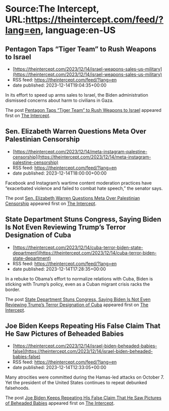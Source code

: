 # Source:The Intercept, URL:https://theintercept.com/feed/?lang=en, language:en-US

## Pentagon Taps “Tiger Team” to Rush Weapons to Israel
 - [https://theintercept.com/2023/12/14/israel-weapons-sales-us-military](https://theintercept.com/2023/12/14/israel-weapons-sales-us-military)
 - RSS feed: https://theintercept.com/feed/?lang=en
 - date published: 2023-12-14T19:04:35+00:00

<p>In its effort to speed up arms sales to Israel, the Biden administration dismissed concerns about harm to civilians in Gaza.</p>
<p>The post <a href="https://theintercept.com/2023/12/14/israel-weapons-sales-us-military/">Pentagon Taps “Tiger Team” to Rush Weapons to Israel</a> appeared first on <a href="https://theintercept.com">The Intercept</a>.</p>

## Sen. Elizabeth Warren Questions Meta Over Palestinian Censorship
 - [https://theintercept.com/2023/12/14/meta-instagram-palestine-censorship](https://theintercept.com/2023/12/14/meta-instagram-palestine-censorship)
 - RSS feed: https://theintercept.com/feed/?lang=en
 - date published: 2023-12-14T18:00:00+00:00

<p>Facebook and Instagram’s wartime content moderation practices have “exacerbated violence and failed to combat hate speech,” the senator says.</p>
<p>The post <a href="https://theintercept.com/2023/12/14/meta-instagram-palestine-censorship/">Sen. Elizabeth Warren Questions Meta Over Palestinian Censorship</a> appeared first on <a href="https://theintercept.com">The Intercept</a>.</p>

## State Department Stuns Congress, Saying Biden Is Not Even Reviewing Trump’s Terror Designation of Cuba
 - [https://theintercept.com/2023/12/14/cuba-terror-biden-state-department](https://theintercept.com/2023/12/14/cuba-terror-biden-state-department)
 - RSS feed: https://theintercept.com/feed/?lang=en
 - date published: 2023-12-14T17:28:35+00:00

<p>In a rebuke to Obama’s effort to normalize relations with Cuba, Biden is sticking with Trump’s policy, even as a Cuban migrant crisis racks the border.</p>
<p>The post <a href="https://theintercept.com/2023/12/14/cuba-terror-biden-state-department/">State Department Stuns Congress, Saying Biden Is Not Even Reviewing Trump’s Terror Designation of Cuba</a> appeared first on <a href="https://theintercept.com">The Intercept</a>.</p>

## Joe Biden Keeps Repeating His False Claim That He Saw Pictures of Beheaded Babies
 - [https://theintercept.com/2023/12/14/israel-biden-beheaded-babies-false](https://theintercept.com/2023/12/14/israel-biden-beheaded-babies-false)
 - RSS feed: https://theintercept.com/feed/?lang=en
 - date published: 2023-12-14T12:33:05+00:00

<p>Many atrocities were committed during the Hamas-led attacks on October 7. Yet the president of the United States continues to repeat debunked falsehoods.</p>
<p>The post <a href="https://theintercept.com/2023/12/14/israel-biden-beheaded-babies-false/">Joe Biden Keeps Repeating His False Claim That He Saw Pictures of Beheaded Babies</a> appeared first on <a href="https://theintercept.com">The Intercept</a>.</p>

